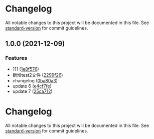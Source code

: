 # Changelog

All notable changes to this project will be documented in this file. See [standard-version](https://github.com/conventional-changelog/standard-version) for commit guidelines.

## 1.0.0 (2021-12-09)


### Features

* 111 ([1e8f576](https://github.com/kunming100/Awesome-UI/commit/1e8f576efb12995669e17eb0ca486a44b5bddad4))
* 新增test2文件 ([2299f26](https://github.com/kunming100/Awesome-UI/commit/2299f26b2d65d5dfe2fe984ff1452ff55464c95a))
* changelog ([0ba80a3](https://github.com/kunming100/Awesome-UI/commit/0ba80a3d08837ab9028a568fab91770ecc98a9c6))
* update 6 ([e4cf7fe](https://github.com/kunming100/Awesome-UI/commit/e4cf7fee65ce8c56f6f7d0a07d742cec332c90ac))
* update 7 ([25ca712](https://github.com/kunming100/Awesome-UI/commit/25ca712d41fb569778c88bc37337203f4bd28f91))

# Changelog

All notable changes to this project will be documented in this file. See [standard-version](https://github.com/conventional-changelog/standard-version) for commit guidelines.

